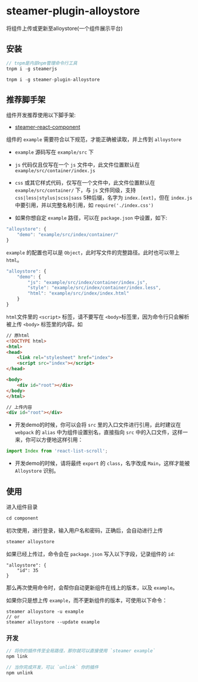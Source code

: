 # steamer-plugin-alloystore

将组件上传或更新至alloystore(一个组件展示平台)


## 安装

```javascript
// tnpm是内部npm管理命令行工具
tnpm i -g steamerjs

tnpm i -g steamer-plugin-alloystore
```


## 推荐脚手架

组件开发推荐使用以下脚手架:
* [steamer-react-component](https://github.com/SteamerTeam/steamer-react-component)

组件的 `example` 需要符合以下规范，才能正确被读取，并上传到 `alloystore`

* `example` 源码写在 `example/src` 下

* `js` 代码仅且仅写在一个 `js` 文件中，此文件位置默认在 `example/src/container/index.js`

* `css` 或其它样式代码，仅写在一个文件中，此文件位置默认在 `example/src/container/` 下，与 `js` 文件同级，支持 `css|less|stylus|scss|sass` 5种后缀，名字为 `index.[ext]`，但在 `index.js` 中要引用，并以完整名称引用，如 `require('./index.css')`

* 如果你想自定 `example` 路径，可以在 `package.json` 中设置，如下:

```javascript
"alloystore": {
    "demo": "example/src/index/container/"
}
```

`example` 的配置也可以是 `Object`，此时写文件的完整路径。此时也可以带上 `html`。

```javascript
"alloystore": {
    "demo": {
    	"js": "example/src/index/container/index.js",
    	"style": "example/src/index/container/index.less",
    	"html": "example/src/index/index.html"
    }
}
```

`html`文件里的 `<script>` 标签，请不要写在 `<body>`标签里，因为命令行只会解析被上传 `<body>` 标签里的内容。如

```html
// 原html
<!DOCTYPE html>
<html>
<head>
  	<link rel="stylesheet" href="index">
  	<script src="index"></script>
</head>

<body>
	<div id="root"></div>
</body>
</html>

// 上传内容
<div id="root"></div>
```

* 开发demo的时候，你可以会将 `src` 里的入口文件进行引用，此时建议在 `webpack` 的 `alias` 中为组件设置别名，直接指向 `src` 中的入口文件，这样一来，你可以方便地这样引用：

```javascript
import Index from 'react-list-scroll';
```

* 开发demo的时候，请将最终 `export` 的 `class`，名字改成 `Main`，这样才能被 `Alloystore` 识别。



## 使用

进入组件目录

```javascript
cd component
```

初次使用，进行登录，输入用户名和密码，正确后，会自动进行上传

```javascript
steamer alloystore
```

如果已经上传过，命令会在 `package.json` 写入以下字段，记录组件的 `id`:

```
"alloystore": {
	"id": 35
}
```

那么再次使用命令时，会帮你自动更新组件在线上的版本，以及 `example`。

如果你只是想上传 `example`，而不更新组件的版本，可使用以下命令：

```
steamer alloystore -u example
// or
steamer alloystore --update example
```


### 开发

```javascript
// 将你的插件传至全局路径，那你就可以直接使用 `steamer example`
npm link

// 当你完成开发，可以 `unlink` 你的插件
npm unlink

```
